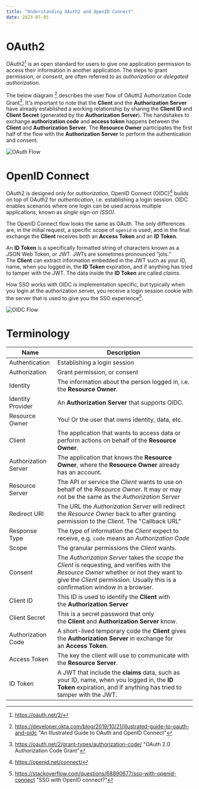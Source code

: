 ```yaml
---
title: "Understanding OAuth2 and OpenID Connect"
date: 2023-07-05
---
```


# OAuth2

OAuth2[^1] is an open standard for users to give one application permission to access their information in another application. The steps to grant permission, or _consent_, are often referred to as _authorization_ or _delegated authorization_. 

The below diagram [^2] describes the user flow of OAuth2 Authorization Code Grant[^3]. It's important to note that the **Client** and the **Authorization Server** have already established a working relationship by sharing the **Client ID** and **Client Secret** (generated by the **Authorization Server**). The handshakes to exchange **authorization code** and **access token** happens between the **Client** and **Authorization Server**. The **Resource Owner** participates the first half of the flow with the **Authorization Server** to perform the authentication and consent.

![OAuth Flow](assets/oauth2-flow.png) 
# OpenID Connect

OAuth2 is designed only for _authorization_, OpenID Connect (OIDC)[^4] builds on top of OAuth2 for _authentication_, i.e. establishing a login session. OIDC enables scenarios where one login can be used across multiple applications, known as *single sign-on (SSO)*.

The OpenID Connect flow looks the same as OAuth. The only differences are, in the initial request, a specific scope of `openid` is used, and in the final exchange the **Client** receives both an **Access Token** and an **ID Token**.

An **ID Token** is a specifically formatted string of characters known as a JSON Web Token, or JWT. JWTs are sometimes pronounced “jots.” The **Client** can extract information embedded in the JWT such as your ID, name, when you logged in, the **ID Token** expiration, and if anything has tried to tamper with the JWT. The data inside the **ID Token** are called _claims_.

How SSO works with OIDC is implementation specific, but typically when you login at the authorization server, you receive a login session cookie with the server that is used to give you the SSO experience[^5].

![OIDC Flow](assets/oidc-flow.png)

# Terminology

| Name                 | Description                                                                                                                                                                                                                   |
| -------------------- | ----------------------------------------------------------------------------------------------------------------------------------------------------------------------------------------------------------------------------- |
| Authentication       | Establishing a login session                                                                                                                                                                                                  |
| Authorization        | Grant permission, or consent                                                                                                                                                                                                  |
| Identity             | The information about the person logged in, i.e. the **Resource Owner**.                                                                                                                                                      |
| Identity Provider    | An **Authorization Server** that supports OIDC.                                                                                                                                                                                                                              |
| Resource Owner       | You! Or the user that owns identity, data, etc.                                                                                                                                                                               |
| Client               | The application that wants to access data or perform actions on behalf of the **Resource Owner**.                                                                                                                             |
| Authorization Server | The application that knows the **Resource Owner**, where the **Resource Owner** already has an account.                                                                                                                       |
| Resource Server      | The API or service the *Client* wants to use on behalf of the *Resource Owner*. It may or may not be the same as the *Authorization Server*                                                                                   |
| Redirect URI         | The URL the *Authorization Server* will redirect the *Resource Owner* back to after granting permission to the *Client*. The "Callback URL"                                                                                   |
| Response Type        | The type of information the *Client* expect to receive, e.g. `code` means an *Authorization Code*                                                                                                                             |
| Scope                | The granular permissions the *Client* wants.                                                                                                                                                                                  |
| Consent              | The *Authorization Server* takes the *scope* the *Client* is requesting, and verifies with the *Resource Owner* whether or not they want to give the *Client* permission. Usually this is a confirmation window in a browser. |
| Client ID            | This ID is used to identify the **Client** with the **Authorization Server**                                                                                                                                                  |
| Client Secret        | This is a secret password that only the **Client** and **Authorization Server** know.                                                                                                                                         |
| Authorization Code   | A short-lived temporary code the **Client** gives the **Authorization Server** in exchange for an **Access Token**.                                                                                                           |
| Access Token         | The key the client will use to communicate with the **Resource Server**.                                                                                                                                                      |
| ID Token             | A JWT that include the **claims** data, such as your ID, name, when you logged in, the **ID Token** expiration, and if anything has tried to tamper with the JWT.                                                             |


[^1]: https://oauth.net/2/
[^2]: https://developer.okta.com/blog/2019/10/21/illustrated-guide-to-oauth-and-oidc "An Illustrated Guide to OAuth and OpenID Connect"
[^3]: https://oauth.net/2/grant-types/authorization-code/ "OAuth 2.0 Authorization Code Grant"
[^4]: https://openid.net/connect/
[^5]: https://stackoverflow.com/questions/68890677/sso-with-openid-connect "SSO with OpenID connect?"